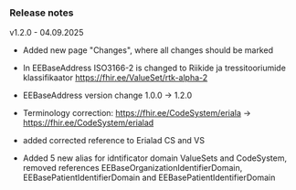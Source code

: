 ### Release notes

v1.2.0 - 04.09.2025

* Added new page "Changes", where all changes should be marked
* In EEBaseAddress ISO3166-2 is changed to Riikide ja tressitooriumide klassifikaator https://fhir.ee/ValueSet/rtk-alpha-2 
* EEBaseAddress version change 1.0.0 -> 1.2.0

* Terminology correction: https://fhir.ee/CodeSystem/eriala -> https://fhir.ee/CodeSystem/erialad
* added corrected reference to Erialad CS and VS 
* Added 5 new alias for idntificator domain ValueSets and CodeSystem, removed references EEBaseOrganizationIdentifierDomain, EEBasePatientIdentifierDomain and EEBasePatientIdentifierDomain